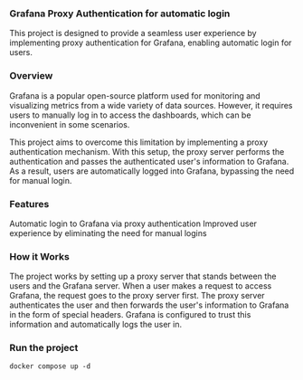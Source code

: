 ### Grafana Proxy Authentication for automatic login
This project is designed to provide a seamless user experience by implementing proxy authentication for Grafana, enabling automatic login for users.

### Overview
Grafana is a popular open-source platform used for monitoring and visualizing metrics from a wide variety of data sources. However, it requires users to manually log in to access the dashboards, which can be inconvenient in some scenarios.

This project aims to overcome this limitation by implementing a proxy authentication mechanism. With this setup, the proxy server performs the authentication and passes the authenticated user's information to Grafana. As a result, users are automatically logged into Grafana, bypassing the need for manual login.

### Features
Automatic login to Grafana via proxy authentication
Improved user experience by eliminating the need for manual logins


### How it Works
The project works by setting up a proxy server that stands between the users and the Grafana server. When a user makes a request to access Grafana, the request goes to the proxy server first. The proxy server authenticates the user and then forwards the user's information to Grafana in the form of special headers. Grafana is configured to trust this information and automatically logs the user in.

### Run the project

```
docker compose up -d 
```